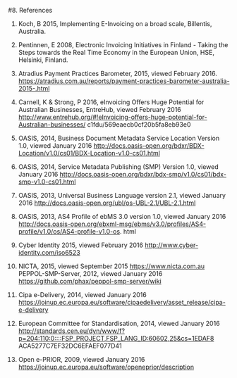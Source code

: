 #8. References

 1. Koch, B 2015, Implementing E-Invoicing on a broad scale, Billentis, Australia. 

 2. Pentinnen, E 2008, Electronic Invoicing Initiatives in Finland - Taking the Steps towards the Real Time Economy in the European Union, HSE, Helsinki, Finland. 

 3. Atradius Payment Practices Barometer, 2015, viewed February 2016. https://atradius.com.au/reports/payment-practices-barometer-australia-2015-.html 
 
 4. Carnell, K & Strong, P 2016, eInvoicing Offers Huge Potential for Australian Businesses, EntreHub, viewed February 2016 http://www.entrehub.org/#!eInvoicing-offers-huge-potential-for-Australian-businesses/ c1fdu/569eaecb0cf20b5fa8eb93e0 
 
 5. OASIS, 2014, Business Document Metadata Service Location Version 1.0, viewed January 2016 http://docs.oasis-open.org/bdxr/BDX-Location/v1.0/cs01/BDX-Location-v1.0-cs01.html 

 6. OASIS, 2014, Service Metadata Publishing (SMP) Version 1.0, viewed January 2016 http://docs.oasis-open.org/bdxr/bdx-smp/v1.0/cs01/bdx-smp-v1.0-cs01.html 

 7. OASIS, 2013, Universal Business Language version 2.1, viewed January 2016 http://docs.oasis-open.org/ubl/os-UBL-2.1/UBL-2.1.html 

 8. OASIS, 2013, AS4 Profile of ebMS 3.0 version 1.0, viewed January 2016 http://docs.oasis-open.org/ebxml-msg/ebms/v3.0/profiles/AS4-profile/v1.0/os/AS4-profile-v1.0-os. html 

 9. Cyber Identity 2015, viewed February 2016 http://www.cyber-identity.com/iso6523 
 
 10. NICTA, 2015, viewed September 2015 https://www.nicta.com.au 
     PEPPOL-SMP-Server, 2012, viewed January 2016 https://github.com/phax/peppol-smp-server/wiki 
       
 11. Cipa e-Delivery, 2014, viewed January 2016 https://joinup.ec.europa.eu/software/cipaedelivery/asset_release/cipa-e-delivery 

 12. European Committee for Standardisation, 2014, viewed January 2016 http://standards.cen.eu/dyn/www/f?p=204:110:0::::FSP_PROJECT,FSP_LANG_ID:60602,25&cs=1EDAF8 ACA5277C7EF32DC6EFAEF077D41 

 13. Open e-PRIOR, 2009, viewed January 2016 https://joinup.ec.europa.eu/software/openeprior/description 
 
